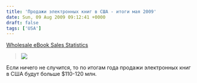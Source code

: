 ```yaml
---
title: 'Продажи электронных книг в США - итоги мая 2009'
date: Sun, 09 Aug 2009 09:12:41 +0000
draft: false
tags: ['USA']
---
```


[Wholesale eBook Sales Statistics](http://www.idpf.org/doc_library/industrystats.htm)

> ![](http://www.teleread.org/wp-content/uploads/2009/08/picture-11.png)

Если ничего не случится, то по итогам года продажи электронных книг в США будут больше $110-120 млн.